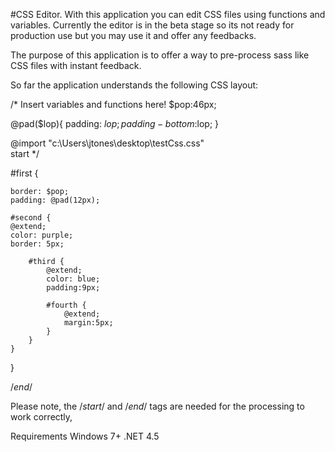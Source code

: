 #CSS Editor.
With this application you can edit CSS files using functions and variables.
Currently the editor is in the beta stage so its not ready for production use but you may
use it and offer any feedbacks. 

The purpose of this application is to offer a way to pre-process sass like CSS files with
instant feedback.



So far the application understands the following CSS layout:

/* 
Insert variables and functions here!
$pop:46px; 

@pad($lop){
	padding: $lop;
	padding-bottom:$lop;
}

@import "c:\Users\jtones\desktop\testCss.css"  
start */ 
 

#first {

	border: $pop; 
	padding: @pad(12px); 

	#second {
	@extend;
	color: purple; 
	border: 5px;

		#third {
			@extend; 
			color: blue;
			padding:9px;
 
			#fourth {
				@extend; 
				margin:5px; 
			}
		}
	}

}
 
/*end*/


Please note, the /*start*/ and /*end*/ tags are needed for the processing to work correctly,


Requirements
Windows 7+
.NET 4.5
